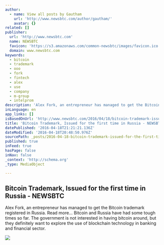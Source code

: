 ```yaml
---
author:
  - name: View all posts by Gautham
    url: 'http://www.newsbtc.com/author/gautham/'
    avatar: {}
related: []
publisher:
  url: 'http://www.newsbtc.com'
  name: NEWSBTC
  favicon: 'https://s3.amazonaws.com/common-newsbtc/images/favicon.ico'
  domain: www.newsbtc.com
keywords:
  - bitcoin
  - trademark
  - ooo
  - fork
  - fintech
  - alex
  - use
  - company
  - m-group
  - intelprom
description: 'Alex Fork, an entrepreneur has managed to get the Bitcoin trademark registered in Russia. Read more... Bitcoin and Russia have had some tough times so far. The government is not interested in having bitcoin around, but they definitely want to explore the use of blockchain technology in banking and financial sector.'
inLanguage: en
app_links: []
isBasedOnUrl: 'http://www.newsbtc.com/2016/04/18/bitcoin-trademark-issued-for-the-first-time-in-russia/'
title: 'Bitcoin Trademark, Issued for the first time in Russia - NEWSBTC'
datePublished: '2016-04-18T21:21:21.136Z'
dateModified: '2016-04-18T20:48:50.976Z'
sourcePath: _posts/2016-04-18-bitcoin-trademark-issued-for-the-first-time-in-russia-new.md
published: true
inFeed: true
hasPage: false
inNav: false
_context: 'http://schema.org'
_type: MediaObject

---
```

<article style=""><h1>Bitcoin Trademark, Issued for the first time in Russia - NEWSBTC</h1><p>Alex Fork, an entrepreneur has managed to get the Bitcoin trademark registered in Russia. Read more... Bitcoin and Russia have had some tough times so far. The government is not interested in having bitcoin around, but they definitely want to explore the use of blockchain technology in banking and financial sector.</p><img src="http://s3.amazonaws.com/main-newsbtc-images/2016/04/18185921/8753275612_e1c22ef45a_z.jpg" /></article>
